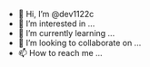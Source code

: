 - 👋 Hi, I’m @dev1122c
- 👀 I’m interested in ...
- 🌱 I’m currently learning ...
- 💞️ I’m looking to collaborate on ...
- 📫 How to reach me ...

<!---
dev1122c/dev1122c is a ✨ special ✨ repository because its `README.md` (this file) appears on your GitHub profile.
You can click the Preview link to take a look at your changes.
--->
